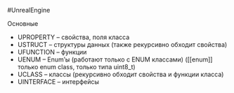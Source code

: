 #UnrealEngine

Основные
- UPROPERTY – свойства, поля класса 
- USTRUCT – структуры данных (также рекурсивно обходит свойства) 
- UFUNCTION – функции 
- UENUM – Enum’ы (работают только с ENUM классами) ([[enum]] только enum class, только типа uint8_t)
- UCLASS – классы (рекурсивно обходит свойства и функции класса)
- UINTERFACE – интерфейсы